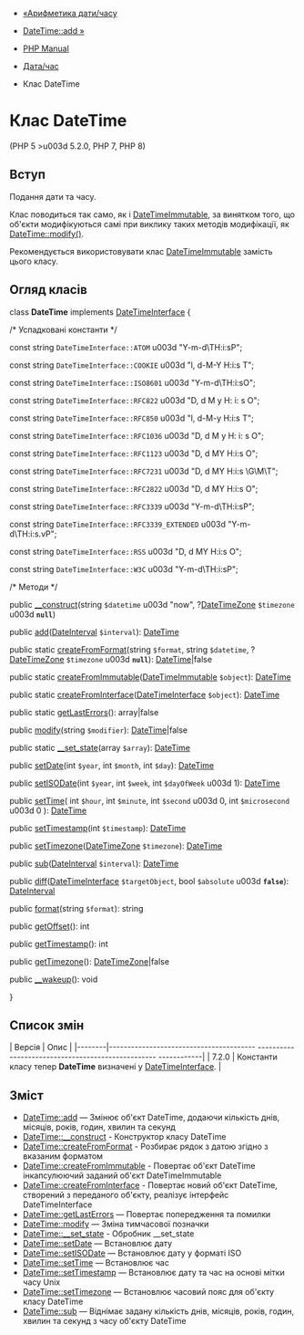- [«Арифметика дати/часу](datetime.examples-arithmetic.md)
- [DateTime::add »](datetime.add.md)

- [PHP Manual](index.md)
- [Дата/час](book.datetime.md)
- Клас DateTime

# Клас DateTime

(PHP 5 \>u003d 5.2.0, PHP 7, PHP 8)

## Вступ

Подання дати та часу.

Клас поводиться так само, як і
[DateTimeImmutable](class.datetimeimmutable.md), за винятком того,
що об'єкти модифікуються самі при виклику таких методів модифікації,
як [DateTime::modify()](datetime.modify.md).

Рекомендується використовувати клас
[DateTimeImmutable](class.datetimeimmutable.md) замість цього класу.

## Огляд класів

class **DateTime** implements
[DateTimeInterface](class.datetimeinterface.md) {

/\* Успадковані константи \*/

const string `DateTimeInterface::ATOM` u003d "Y-m-d\TH:i:sP";

const string `DateTimeInterface::COOKIE` u003d "l, d-M-Y H:i:s T";

const string `DateTimeInterface::ISO8601` u003d "Y-m-d\TH:i:sO";

const string `DateTimeInterface::RFC822` u003d "D, d M y H: i: s O";

const string `DateTimeInterface::RFC850` u003d "l, d-M-y H:i:s T";

const string `DateTimeInterface::RFC1036` u003d "D, d M y H: i: s O";

const string `DateTimeInterface::RFC1123` u003d "D, d MY H:i:s O";

const string `DateTimeInterface::RFC7231` u003d "D, d MY H:i:s \G\M\T";

const string `DateTimeInterface::RFC2822` u003d "D, d MY H:i:s O";

const string `DateTimeInterface::RFC3339` u003d "Y-m-d\TH:i:sP";

const string `DateTimeInterface::RFC3339_EXTENDED` u003d "Y-m-d\TH:i:s.vP";

const string `DateTimeInterface::RSS` u003d "D, d MY H:i:s O";

const string `DateTimeInterface::W3C` u003d "Y-m-d\TH:i:sP";

/\* Методи \*/

public [\_\_construct](datetime.construct.md)(string `$datetime` u003d
"now", ?[DateTimeZone](class.datetimezone.md) `$timezone` u003d
**`null`**)

public [add](datetime.add.md)([DateInterval](class.dateinterval.md)
`$interval`): [DateTime](class.datetime.md)

public static [createFromFormat](datetime.createfromformat.md)(string
`$format`, string `$datetime`, ?[DateTimeZone](class.datetimezone.md)
`$timezone` u003d **`null`**): [DateTime](class.datetime.md)\|false

public static
[createFromImmutable](datetime.createfromimmutable.md)([DateTimeImmutable](class.datetimeimmutable.md)
`$object`): [DateTime](class.datetime.md)

public static
[createFromInterface](datetime.createfrominterface.md)([DateTimeInterface](class.datetimeinterface.md)
`$object`): [DateTime](class.datetime.md)

public static [getLastErrors](datetime.getlasterrors.md)():
array\|false

public [modify](datetime.modify.md)(string `$modifier`):
[DateTime](class.datetime.md)\|false

public static [\_\_set_state](datetime.set-state.md)(array `$array`):
[DateTime](class.datetime.md)

public [setDate](datetime.setdate.md)(int `$year`, int `$month`, int
`$day`): [DateTime](class.datetime.md)

public [setISODate](datetime.setisodate.md)(int `$year`, int `$week`,
int `$dayOfWeek` u003d 1): [DateTime](class.datetime.md)

public [setTime](datetime.settime.md)(
int `$hour`,
int `$minute`,
int `$second` u003d 0,
int `$microsecond` u003d 0
): [DateTime](class.datetime.md)

public [setTimestamp](datetime.settimestamp.md)(int `$timestamp`):
[DateTime](class.datetime.md)

public
[setTimezone](datetime.settimezone.md)([DateTimeZone](class.datetimezone.md)
`$timezone`): [DateTime](class.datetime.md)

public [sub](datetime.sub.md)([DateInterval](class.dateinterval.md)
`$interval`): [DateTime](class.datetime.md)

public
[diff](datetime.diff.md)([DateTimeInterface](class.datetimeinterface.md)
`$targetObject`, bool `$absolute` u003d **`false`**):
[DateInterval](class.dateinterval.md)

public [format](datetime.format.md)(string `$format`): string

public [getOffset](datetime.getoffset.md)(): int

public [getTimestamp](datetime.gettimestamp.md)(): int

public [getTimezone](datetime.gettimezone.md)():
[DateTimeZone](class.datetimezone.md)\|false

public [\_\_wakeup](datetime.wakeup.md)(): void

}

## Список змін

| Версія | Опис |
|--------|---------------------------------------- -------------------------------------------------- ------------|
| 7.2.0 | Константи класу тепер **DateTime** визначені у [DateTimeInterface](class.datetimeinterface.md). |

## Зміст

- [DateTime::add](datetime.add.md) — Змінює об'єкт DateTime,
додаючи кількість днів, місяців, років, годин, хвилин та секунд
- [DateTime::\_\_construct](datetime.construct.md) - Конструктор
класу DateTime
- [DateTime::createFromFormat](datetime.createfromformat.md) -
Розбирає рядок з датою згідно з вказаним форматом
- [DateTime::createFromImmutable](datetime.createfromimmutable.md) -
Повертає об'єкт DateTime інкапсулюючий заданий об'єкт
DateTimeImmutable
- [DateTime::createFromInterface](datetime.createfrominterface.md) -
Повертає новий об'єкт DateTime, створений з переданого об'єкту,
реалізує інтерфейс DateTimeInterface
- [DateTime::getLastErrors](datetime.getlasterrors.md) — Повертає
попередження та помилки
- [DateTime::modify](datetime.modify.md) — Зміна тимчасової позначки
- [DateTime::\_\_set_state](datetime.set-state.md) - Обробник
\_\_set_state
- [DateTime::setDate](datetime.setdate.md) — Встановлює дату
- [DateTime::setISODate](datetime.setisodate.md) — Встановлює
дату у форматі ISO
- [DateTime::setTime](datetime.settime.md) — Встановлює час
- [DateTime::setTimestamp](datetime.settimestamp.md) — Встановлює
дату та час на основі мітки часу Unix
- [DateTime::setTimezone](datetime.settimezone.md) — Встановлює
часовий пояс для об'єкту класу DateTime
- [DateTime::sub](datetime.sub.md) — Віднімає задану кількість
днів, місяців, років, годин, хвилин та секунд з часу об'єкту
DateTime
